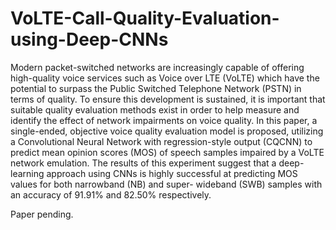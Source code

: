 # VoLTE-Call-Quality-Evaluation-using-Deep-CNNs

Modern packet-switched networks are increasingly capable of offering high-quality voice services such as Voice over LTE (VoLTE) which have the potential to surpass the Public Switched Telephone Network (PSTN) in terms of quality. To ensure this development is sustained, it is important that suitable quality evaluation methods exist in order to help measure and identify the effect of network impairments on voice quality. In this paper, a single-ended, objective voice quality evaluation model is proposed, utilizing a Convolutional Neural Network with regression-style output (CQCNN) to predict mean opinion scores (MOS) of speech samples impaired by a VoLTE network emulation. The results of this experiment suggest that a deep-learning approach using CNNs is highly successful at predicting MOS values for both narrowband (NB) and super- wideband (SWB) samples with an accuracy of 91.91% and 82.50% respectively.

Paper pending.
